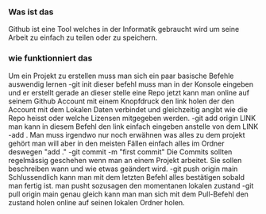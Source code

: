 ### Was ist das
Github ist eine Tool welches in der Informatik gebraucht wird um seine Arbeit zu einfach zu teilen oder zu speichern.

### wie funktionniert das
Um ein Projekt zu erstellen muss man sich ein paar basische Befehle auswendig lernen
-git init
dieser befehl muss man in der Konsole eingeben und er erstellt gerade an dieser stelle eine Repo
jetzt kann man online auf seinem Github Account mit einem Knopfdruck den link holen der den Account mit dem Lokalen Daten verbindet und gleichzeitig angibt wie die Repo heisst oder welche Lizensen mitgegeben werden.
-git add origin LINK
man kann in diesem Befehl den link einfach eingeben anstelle von dem LINK
-add .
Man muss irgendwo nur noch erwähnen was alles zu dem projekt gehört man will aber in den meisten Fällen einfach alles im Ordner deswegen "add ."
-git commit -m "first commit"
Die Commits sollten regelmässig geschehen wenn man an einem Projekt arbeitet. Sie sollen beschreiben wann und wie etwas geändert wird.
-git push origin main
Schlussendlich kann man mit dem letzten Befehl alles bestätigen sobald man fertig ist. man pusht sozusagen den momentanen lokalen zustand
-git pull origin main
genau gleich kann man man sich mit dem Pull-Befehl den zustand holen online auf seinen lokalen Ordner holen.